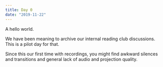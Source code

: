 ```yaml
---
title: Day 0
date: "2019-11-22"
---
```


A hello world.

We have been meaning to archive our internal reading club discussions. This is a
pilot day for that.

Since this our first time with recordings, you might find awkward silences and
transitions and general lack of audio and projection quality.
